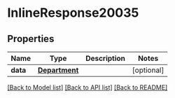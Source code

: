 # InlineResponse20035

## Properties
Name | Type | Description | Notes
------------ | ------------- | ------------- | -------------
**data** | [**Department**](Department.md) |  | [optional] 

[[Back to Model list]](../README.md#documentation-for-models) [[Back to API list]](../README.md#documentation-for-api-endpoints) [[Back to README]](../README.md)


